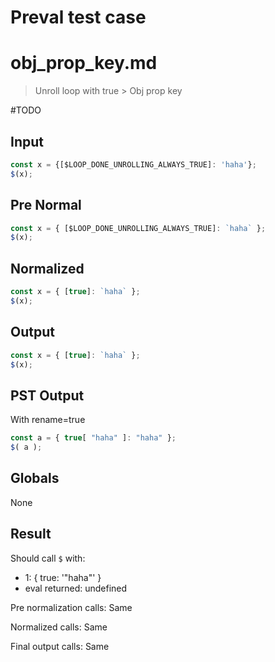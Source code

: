 # Preval test case

# obj_prop_key.md

> Unroll loop with true > Obj prop key
>
> 

#TODO

## Input

`````js filename=intro
const x = {[$LOOP_DONE_UNROLLING_ALWAYS_TRUE]: 'haha'};
$(x);
`````

## Pre Normal


`````js filename=intro
const x = { [$LOOP_DONE_UNROLLING_ALWAYS_TRUE]: `haha` };
$(x);
`````

## Normalized


`````js filename=intro
const x = { [true]: `haha` };
$(x);
`````

## Output


`````js filename=intro
const x = { [true]: `haha` };
$(x);
`````

## PST Output

With rename=true

`````js filename=intro
const a = { true[ "haha" ]: "haha" };
$( a );
`````

## Globals

None

## Result

Should call `$` with:
 - 1: { true: '"haha"' }
 - eval returned: undefined

Pre normalization calls: Same

Normalized calls: Same

Final output calls: Same
